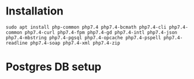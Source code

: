 # Installation

```
sudo apt install php-common php7.4 php7.4-bcmath php7.4-cli php7.4-common php7.4-curl php7.4-fpm php7.4-gd php7.4-intl php7.4-json php7.4-mbstring php7.4-pgsql php7.4-opcache php7.4-pspell php7.4-readline php7.4-soap php7.4-xml php7.4-zip
```

# Postgres DB setup
